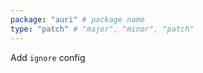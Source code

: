 ```yaml
---
package: "auri" # package name
type: "patch" # "major", "minor", "patch"
---
```


Add `ignore` config